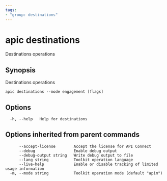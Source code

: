 ```yaml
---
tags:
- "group: destinations"
---
```

# apic destinations

Destinations operations

## Synopsis

Destinations operations

```
apic destinations --mode engagement [flags]
```


## Options

```
  -h, --help   Help for destinations
```

## Options inherited from parent commands

```
      --accept-license        Accept the license for API Connect
      --debug                 Enable debug output
      --debug-output string   Write debug output to file
      --lang string           Toolkit operation language
      --live-help             Enable or disable tracking of limited usage information
  -m, --mode string           Toolkit operation mode (default "apim")
```
